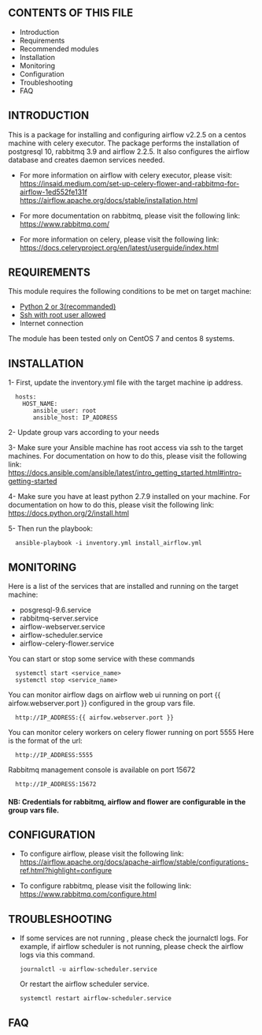 CONTENTS OF THIS FILE
---------------------

* Introduction
* Requirements
* Recommended modules
* Installation
* Monitoring
* Configuration
* Troubleshooting
* FAQ


INTRODUCTION
------------

This is a  package for installing and configuring airflow v2.2.5 on a
centos machine with celery executor.
The package performs the installation of postgresql 10, rabbitmq 3.9 and airflow 2.2.5.
It also configures the airflow database and creates daemon services needed.



* For more information on airflow with celery executor, please visit:
  https://insaid.medium.com/set-up-celery-flower-and-rabbitmq-for-airflow-1ed552fe131f
  https://airflow.apache.org/docs/stable/installation.html

* For more documentation on rabbitmq, please visit the following link:
  https://www.rabbitmq.com/

* For more information on celery, please visit the following link:
  https://docs.celeryproject.org/en/latest/userguide/index.html

REQUIREMENTS
------------

This module requires the following conditions to be met on target machine:

* [Python 2 or 3(recommanded)](https://www.python.org/downloads/)
* [Ssh with root user allowed](https://access.redhat.com/documentation/en-us/red_hat_enterprise_linux/6/html/v2v_guide/preparation_before_the_p2v_migration-enable_root_login_over_ssh)
* Internet connection

The module has been tested only on CentOS 7 and centos 8 systems.


INSTALLATION
------------

1- First, update the inventory.yml file with the target machine ip address.
```
  hosts:
    HOST_NAME:
       ansible_user: root
       ansible_host: IP_ADDRESS

```

2- Update group vars according to your needs

3-  Make sure your Ansible machine has root access via ssh to the target machines.
For documentation on how to do this, please visit the following link:
https://docs.ansible.com/ansible/latest/intro_getting_started.html#intro-getting-started

4- Make sure you have at least python 2.7.9 installed on your machine.
For documentation on how to do this, please visit the following link:
https://docs.python.org/2/install.html

5- Then run the playbook:
```
  ansible-playbook -i inventory.yml install_airflow.yml
```

MONITORING
------------

Here is a list of the services that are installed and running on the target machine:
- posgresql-9.6.service
- rabbitmq-server.service
- airflow-webserver.service
- airflow-scheduler.service
- airflow-celery-flower.service

You can start or stop some service with these commands
```
  systemctl start <service_name>
  systemctl stop <service_name>
```


You can monitor airflow dags on airflow web ui running on port {{ airfow.webserver.port }}
configured in the group vars file.
```
  http://IP_ADDRESS:{{ airfow.webserver.port }}
```

You can monitor celery workers on celery flower running on port  5555
Here is the format of the url:
```
  http://IP_ADDRESS:5555
```

Rabbitmq management console is available on port 15672
```
  http://IP_ADDRESS:15672
```

#### NB: Credentials for rabbitmq, airflow and flower are configurable in the group vars file.


CONFIGURATION
-------------

* To configure airflow, please visit the following link:
  https://airflow.apache.org/docs/apache-airflow/stable/configurations-ref.html?highlight=configure



* To configure rabbitmq, please visit the following link:
  https://www.rabbitmq.com/configure.html




TROUBLESHOOTING
---------------

* If some services are not running , please check the journalctl logs.
  For example, if airflow scheduler is not running, please check the airflow logs via this command.
  ```
  journalctl -u airflow-scheduler.service
  ```
  Or restart the airflow scheduler service.
  ```
  systemctl restart airflow-scheduler.service
  ```

FAQ
---

